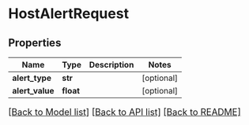 # HostAlertRequest

## Properties
Name | Type | Description | Notes
------------ | ------------- | ------------- | -------------
**alert_type** | **str** |  | [optional] 
**alert_value** | **float** |  | [optional] 

[[Back to Model list]](../README.md#documentation-for-models) [[Back to API list]](../README.md#documentation-for-api-endpoints) [[Back to README]](../README.md)

<style>
     p, ul, ol, li { font-size: 18px !important;}
</style>


